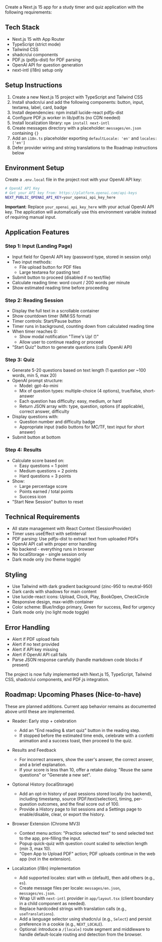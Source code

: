 Create a Next.js 15 app for a study timer and quiz application with the following requirements:

## Tech Stack

- Next.js 15 with App Router
- TypeScript (strict mode)
- Tailwind CSS
- shadcn/ui components
- PDF.js (pdfjs-dist) for PDF parsing
- OpenAI API for question generation
- next-intl (i18n) setup only

## Setup Instructions

1. Create a new Next.js 15 project with TypeScript and Tailwind CSS
2. Install shadcn/ui and add the following components: button, input, textarea, label, card, badge
3. Install dependencies: npm install lucide-react pdfjs-dist
4. Configure PDF.js worker in lib/pdf.ts (no CDN needed)
5. Install localization library: `npm install next-intl`
6. Create messages directory with a placeholder: `messages/en.json` containing `{}`
7. Add an `i18n.ts` placeholder exporting `defaultLocale: 'en'` and `locales: ['en']`
8. Defer provider wiring and string translations to the Roadmap instructions below

## Environment Setup

Create a `.env.local` file in the project root with your OpenAI API key:

```bash
# OpenAI API Key
# Get your API key from: https://platform.openai.com/api-keys
NEXT_PUBLIC_OPENAI_API_KEY=your_openai_api_key_here
```

**Important**: Replace `your_openai_api_key_here` with your actual OpenAI API key. The application will automatically use this environment variable instead of requiring manual input.

## Application Features

### Step 1: Input (Landing Page)

- Input field for OpenAI API key (password type, stored in session only)
- Two input methods:
  - File upload button for PDF files
  - Large textarea for pasting text
- Submit button to proceed (disabled if no text/file)
- Calculate reading time: word count / 200 words per minute
- Show estimated reading time before proceeding

### Step 2: Reading Session

- Display the full text in a scrollable container
- Show countdown timer (MM:SS format)
- Timer controls: Start/Pause button
- Timer runs in background, counting down from calculated reading time
- When timer reaches 0:
  - Show modal notification "Time's Up! ⏰"
  - Allow user to continue reading or proceed
- "Start Quiz" button to generate questions (calls OpenAI API)

### Step 3: Quiz

- Generate 5-20 questions based on text length (1 question per ~100 words, min 5, max 20)
- OpenAI prompt structure:
  - Model: gpt-4o-mini
  - Mix of question types: multiple-choice (4 options), true/false, short-answer
  - Each question has difficulty: easy, medium, or hard
  - Return JSON array with: type, question, options (if applicable), correct answer, difficulty
- Display questions with:
  - Question number and difficulty badge
  - Appropriate input (radio buttons for MC/TF, text input for short answer)
- Submit button at bottom

### Step 4: Results

- Calculate score based on:
  - Easy questions = 1 point
  - Medium questions = 2 points
  - Hard questions = 3 points
- Show:
  - Large percentage score
  - Points earned / total points
  - Success icon
- "Start New Session" button to reset

## Technical Requirements

- All state management with React Context (SessionProvider)
- Timer uses useEffect with setInterval
- PDF parsing: Use pdfjs-dist to extract text from uploaded PDFs
- OpenAI API call with proper error handling
- No backend - everything runs in browser
- No localStorage - single session only
- Dark mode only (no theme toggle)

## Styling

- Use Tailwind with dark gradient background (zinc-950 to neutral-950)
- Dark cards with shadows for main content
- Use lucide-react icons: Upload, Clock, Play, BookOpen, CheckCircle
- Responsive design, max-width container
- Color scheme: Blue/Indigo primary, Green for success, Red for urgency
- Dark mode only (no light mode toggle)

## Error Handling

- Alert if PDF upload fails
- Alert if no text provided
- Alert if API key missing
- Alert if OpenAI API call fails
- Parse JSON response carefully (handle markdown code blocks if present)

The project is now fully implemented with Next.js 15, TypeScript, Tailwind CSS, shadcn/ui components, and PDF.js integration.

## Roadmap: Upcoming Phases (Nice-to-have)

These are planned additions. Current app behavior remains as documented above until these are implemented.

- Reader: Early stop + celebration
  - Add an "End reading & start quiz" button in the reading step.
  - If stopped before the estimated time ends, celebrate with a confetti animation and a success toast, then proceed to the quiz.

- Results and Feedback
  - For incorrect answers, show the user's answer, the correct answer, and a brief explanation.
  - If your score is less than 10, offer a retake dialog: "Reuse the same questions" or "Generate a new set".

- Optional History (localStorage)
  - Add an opt-in history of past sessions stored locally (no backend), including timestamp, source (PDF/text/selection), timing, per-question outcomes, and the final score out of 100.
  - Provide a History page to list sessions and a Settings page to enable/disable, clear, or export the history.

- Browser Extension (Chrome MV3)
  - Context menu action: "Practice selected text" to send selected text to the app, pre-filling the input.
  - Popup quick-quiz with question count scaled to selection length (min 3, max 10).
  - "Open App to Upload PDF" action; PDF uploads continue in the web app (not in the extension).

- Localization (i18n) implementation
  - Add supported locales: start with `en` (default), then add others (e.g., `es`).
  - Create message files per locale: `messages/en.json`, `messages/es.json`.
  - Wrap UI with `next-intl` provider in `app/layout.tsx` (client boundary in a child component as needed).
  - Replace hardcoded strings with translation calls (e.g., `useTranslations`).
  - Add a language selector using shadcn/ui (e.g., `Select`) and persist preference in a cookie (e.g., `NEXT_LOCALE`).
  - Optional: introduce a `/[locale]` route segment and middleware to handle default-locale routing and detection from the browser.

